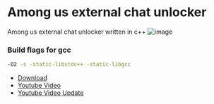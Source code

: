 # Among us external chat unlocker
Among us external chat unlocker written in c++
![image](https://user-images.githubusercontent.com/42891941/122292720-f3122600-cefe-11eb-9e53-ba6b77f86294.png)
### Build flags for gcc
```bash 
-O2 -s -static-libstdc++ -static-libgcc
```
- [Download](https://github.com/Vili1/Among-us-Free-Chat-unlocker/releases/)
- [Youtube Video](https://youtu.be/K7Pa2PbEvzY)
- [Youtube Video Update](https://youtu.be/Nor549tiOT4)

